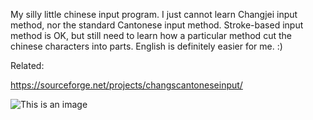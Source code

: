 My silly little chinese input program. I just cannot learn Changjei input method,
nor the standard Cantonese input method. Stroke-based input method is OK, but
still need to learn how a particular method cut the chinese characters into parts.
English is definitely easier for me. :)

Related:

https://sourceforge.net/projects/changscantoneseinput/

![This is an image](/master/cantonese-input/chang.canton.input-1.jpg)
